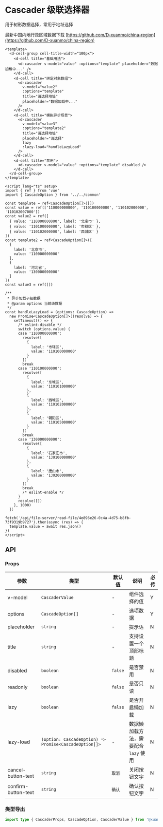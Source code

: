 # Cascader 级联选择器

用于树形数据选择，常用于地址选择

最新中国内地行政区域数据下载 [https://github.com/D-xuanmo/china-region](https://github.com/D-xuanmo/china-region)

```vue client=Mobile playground=MCascader
<template>
  <d-cell-group cell-title-width="100px">
    <d-cell title="基础用法">
      <d-cascader v-model="value" :options="template" placeholder="数据加载中..." />
    </d-cell>
    <d-cell title="绑定对象数组">
      <d-cascader
        v-model="value2"
        :options="template"
        title="请选择地址"
        placeholder="数据加载中..."
      />
    </d-cell>
    <d-cell title="模拟异步场景">
      <d-cascader
        v-model="value3"
        :options="template2"
        title="请选择地址"
        placeholder="请选择"
        lazy
        :lazy-load="handleLazyLoad"
      />
    </d-cell>
    <d-cell title="禁用">
      <d-cascader v-model="value" :options="template" disabled />
    </d-cell>
  </d-cell-group>
</template>

<script lang="ts" setup>
import { ref } from 'vue'
import { CascadeOption } from '../../common'

const template = ref<CascadeOption[]>([])
const value = ref(['110000000000', '110100000000', '110102000000', '110102007000'])
const value2 = ref([
  { value: '110000000000', label: '北京市' },
  { value: '110100000000', label: '市辖区' },
  { value: '110102000000', label: '西城区' }
])
const template2 = ref<CascadeOption[]>([
  {
    label: '北京市',
    value: '110000000000'
  },
  {
    label: '河北省',
    value: '130000000000'
  }
])
const value3 = ref([])

/**
 * 异步加载子级数据
 * @param options 当前级数据
 */
const handleLazyLoad = (options: CascadeOption) =>
  new Promise<CascadeOption[]>((resolve) => {
    setTimeout(() => {
      /* eslint-disable */
      switch (options.value) {
      case '110000000000':
        resolve([
          {
            label: '市辖区',
            value: '110100000000'
          }
        ])
        break
      case '110100000000':
        resolve([
          {
            label: '东城区',
            value: '110101000000'
          },
          {
            label: '西城区',
            value: '110102000000'
          },
          {
            label: '朝阳区',
            value: '110105000000'
          }
        ])
        break
      case '130000000000':
        resolve([
          {
            label: '石家庄市',
            value: '130100000000'
          },
          {
            label: '唐山市',
            value: '130200000000'
          }
        ])
        break
        /* eslint-enable */
      }
      resolve([])
    }, 1000)
  })

fetch('/api/file-server/read-file/4e896e26-0c4a-4d75-b8fb-73f9319b9727').then(async (res) => {
  template.value = await res.json()
})
</script>
```

## API

### Props

|参数|类型|默认值|说明|必传|
|----|---|-----|---|----|
|v-model|`CascaderValue`|-|组件选择的值|Y|
|options|`CascadeOption[]`|-|选项数据|Y|
|placeholder|`string`|-|提示语|N|
|title|`string`|-|支持设置一个顶部标题|N|
|disabled|`boolean`|`false`|是否禁用|N|
|readonly|`boolean`|`false`|是否只读|N|
|lazy|`boolean`|`false`|是否开启懒加载|N|
|lazy-load|`(option: CascadeOption) => Promise<CascadeOption[]>`|-|数据懒加载方法，需要配合 `lazy` 使用|N|
|cancel-button-text|`string`|`取消`|关闭按钮文字|N|
|confirm-button-text|`string`|`确认`|确认按钮文字|N|

### 类型导出

```typescript
import type { CascaderProps, CascadeOption, CascaderValue } from '@xuanmo/dl-ui'
```
